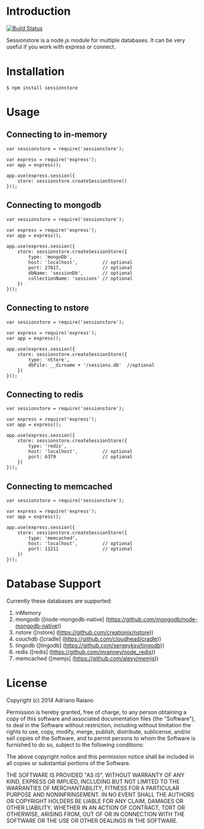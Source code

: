 # Introduction

[![Build Status](https://secure.travis-ci.org/adrai/sessionstore.svg)](http://travis-ci.org/adrai/sessionstore)

Sessionstore is a node.js module for multiple databases. It can be very useful if you work with express or connect.

# Installation

    $ npm install sessionstore

# Usage

## Connecting to in-memory

	var sessionstore = require('sessionstore');

    var express = require('express');
    var app = express();

    app.use(express.session({
        store: sessionstore.createSessionStore()
    }));

## Connecting to mongodb

    var sessionstore = require('sessionstore');

    var express = require('express');
    var app = express();

    app.use(express.session({
        store: sessionstore.createSessionStore({
            type: 'mongoDb',
            host: 'localhost',         // optional
            port: 27017,               // optional
            dbName: 'sessionDb',       // optional
            collectionName: 'sessions' // optional
        })
    }));

## Connecting to nstore

    var sessionstore = require('sessionstore');

    var express = require('express');
    var app = express();

    app.use(express.session({
        store: sessionstore.createSessionStore({
            type: 'nStore',
            dbFile: __dirname + '/sessions.db'  //optional
        })
    }));

## Connecting to redis

    var sessionstore = require('sessionstore');

    var express = require('express');
    var app = express();

    app.use(express.session({
        store: sessionstore.createSessionStore({
            type: 'redis',
            host: 'localhost',         // optional
            port: 6379                 // optional
        })
    }));

## Connecting to memcached

    var sessionstore = require('sessionstore');

    var express = require('express');
    var app = express();

    app.use(express.session({
        store: sessionstore.createSessionStore({
            type: 'memcached',
            host: 'localhost',         // optional
            port: 11211                // optional
        })
    }));

# Database Support
Currently these databases are supported:

1. inMemory
2. mongodb ([node-mongodb-native] (https://github.com/mongodb/node-mongodb-native))
3. nstore ([nstore] (https://github.com/creationix/nstore))
4. couchdb ([cradle] (https://github.com/cloudhead/cradle))
5. tingodb ([tingodb] (https://github.com/sergeyksv/tingodb))
6. redis ([redis] (https://github.com/mranney/node_redis))
7. memcached ([memjs] (https://github.com/alevy/memjs))

# License

Copyright (c) 2014 Adriano Raiano

Permission is hereby granted, free of charge, to any person obtaining a copy
of this software and associated documentation files (the "Software"), to deal
in the Software without restriction, including without limitation the rights
to use, copy, modify, merge, publish, distribute, sublicense, and/or sell
copies of the Software, and to permit persons to whom the Software is
furnished to do so, subject to the following conditions:

The above copyright notice and this permission notice shall be included in
all copies or substantial portions of the Software.

THE SOFTWARE IS PROVIDED "AS IS", WITHOUT WARRANTY OF ANY KIND, EXPRESS OR
IMPLIED, INCLUDING BUT NOT LIMITED TO THE WARRANTIES OF MERCHANTABILITY,
FITNESS FOR A PARTICULAR PURPOSE AND NONINFRINGEMENT. IN NO EVENT SHALL THE
AUTHORS OR COPYRIGHT HOLDERS BE LIABLE FOR ANY CLAIM, DAMAGES OR OTHER
LIABILITY, WHETHER IN AN ACTION OF CONTRACT, TORT OR OTHERWISE, ARISING FROM,
OUT OF OR IN CONNECTION WITH THE SOFTWARE OR THE USE OR OTHER DEALINGS IN
THE SOFTWARE.